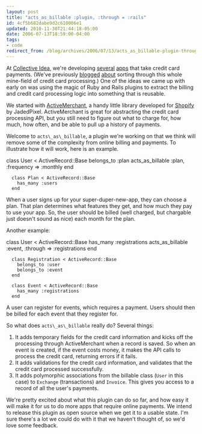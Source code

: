 ```yaml
---
layout: post
title: "acts_as_billable :plugin, :through = :rails"
id: 4cf5b682dabe9d2c610006e1
updated: 2010-11-30T21:44:18-05:00
date: 2006-07-13T18:59:00-04:00
tags:
- code
redirect_from: /blog/archives/2006/07/13/acts_as_billable-plugin-through-rails/
---
```


<p>
At <a href="http://collectiveidea.com">Collective Idea</a>, we're developing <a href="http://eventable.com">several</a> <a href="http://7dots.com">apps</a> that take credit card payments. (We've previously <a href="http://blog.7dots.com/articles/2006/05/24/credit-card-hell-merchant-accounts-payment-gateways-and-apis" title="Credit Card Hell: Merchant Accounts, Payment Gateways and APIs">blogged</a> <a href="http://blog.7dots.com/articles/2006/07/01/choosing-a-merchant-provider" title="Chosing a Merchant Provider">about</a> sorting through this whole mine-field of credit card processing.) One of the ideas we came up with early on was using the magic of Ruby and Rails plugins to extract the billing and credit card processing logic into something that is reusable.

</p>
<p>
We started with <a href="http://home.leetsoft.com/am/">ActiveMerchant</a>, a handy little library developed for <a href="http://shopify.com">Shopify</a> by JadedPixel. ActiveMerchant is great for abstracting the credit card processing API, but you still need to figure out what to charge for, how much, how often, and be able to pull up a history of payments.

</p>
<p>
Welcome to <code>acts\_as\_billable</code>, a plugin we're working on that we think will remove some of the complexity from online billing and payments. To illustrate how it will work, here is an example.

</p>
      class User < ActiveRecord::Base
        belongs_to :plan
        acts_as_billable :plan, :frequency => :monthly
      end

      class Plan < ActiveRecord::Base
        has_many :users
      end

<p>
When a user signs up for your super-duper-new-app, they can choose a plan. That plan determines what features they get, and how much they pay to use your app. So, the user should be billed (well charged, but chargable just doesn't sound as nice) each month for the plan.

</p>
<p>
Another example:

</p>
      class User < ActiveRecord::Base
        has_many :registrations
        acts_as_billable :event, :through => :registrations
      end

      class Registration < ActiveRecord::Base
        belongs_to :user
        belongs_to :event
      end

      class Event < ActiveRecord::Base
        has_many :registrations
      end

<p>
A user can register for events, which requires a payment. Users should then be billed for each event that they register for.

</p>
<p>
So what does <code>acts\_as\_billable</code> really do? Several things:

</p>
<ol>
<li>
It adds temporary fields for the credit card information and kicks off the processing through ActiveMerchant when a record is saved. So when an event is created, if the event costs money, it makes the API calls to process the credit card, returning errors if it fails.

</li>
<li>
It adds validations for the credit card information, and validates that the credit card processed successfully.

</li>
<li>
It adds polymorphic associations from the billable class (<code>User</code> in this case) to <code>Exchange</code> (transactions) and <code>Invoice</code>. This gives you access to a record of all the user's payments.

</li>
</ol>
<p>
We're pretty excited about what this plugin can do so far, and how easy it will make it for us to do more apps that require online payments. We intend to release this plugin as open source when we get it to a usable state. I'm sure there's a lot we could do with it that we haven't thought of, so we'd love some feedback.

</p>
